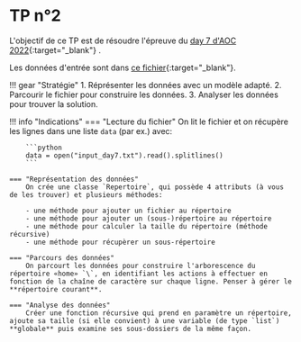 # TP n°2

L'objectif de ce TP est de résoudre l'épreuve du [day 7 d'AOC 2022](https://adventofcode.com/2022/day/7){:target="_blank"} .

Les données d'entrée sont dans [ce fichier](../data/input_day7.txt){:target="_blank"}.

!!! gear "Stratégie"
    1. Réprésenter les données avec un modèle adapté.
    2. Parcourir le fichier pour construire les données.
    3. Analyser les données pour trouver la solution.

!!! info "Indications"
    === "Lecture du fichier"
        On lit le fichier et on récupère les lignes dans une liste `data` (par ex.) avec:

        ```python
        data = open("input_day7.txt").read().splitlines()
        ```

    === "Représentation des données"        
        On crée une classe `Repertoire`, qui possède 4 attributs (à vous de les trouver) et plusieurs méthodes:

        - une méthode pour ajouter un fichier au répertoire
        - une méthode pour ajouter un (sous-)répertoire au répertoire
        - une méthode pour calculer la taille du répertoire (méthode récursive)
        - une méthode pour récupèrer un sous-répertoire

    === "Parcours des données"
        On parcourt les données pour construire l'arborescence du répertoire «home» `\`, en identifiant les actions à effectuer en fonction de la chaîne de caractère sur chaque ligne. Penser à gérer le **répertoire courant**.

    === "Analyse des données"
        Créer une fonction récursive qui prend en paramètre un répertoire, ajoute sa taille (si elle convient) à une variable (de type `list`) **globale** puis examine ses sous-dossiers de la même façon.
